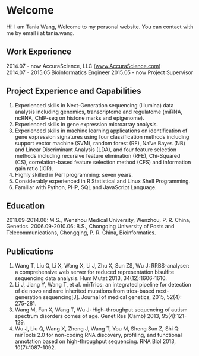 # Welcome

Hi! I am Tania Wang, Welcome to my personal website. 
You can contact with me by email i at tania.wang.


## Work Experience

2014.07 - now   AccuraScience, LLC (www.AccuraScience.com)  
  2014.07 - 2015.05   Bioinformatics Engineer 
  2015.05 - now       Project Supervisor 



## Project Experience and Capabilities
1.	Experienced skills in Next-Generation sequencing (Illumina) data analysis including genomics, transcriptome and regulatome (miRNA, ncRNA, ChIP-seq on histone marks and epigenome).
2.	Experienced skills in gene expression microarray analysis. 
3.	Experienced skills in machine learning applications on identification of gene expression signatures using four classification methods including support vector machine (SVM), random forest (RF), Naïve Bayes (NB) and Linear Discriminant Analysis (LDA), and four feature selection methods including recursive feature elimination (RFE), Chi-Squared (CS), correlation-based feature selection method (CFS) and information gain ratio (IGR).
4.	Highly skilled in Perl programming: seven years.
5.	Considerably experienced in R Statistical and Linux Shell Programming.
6.	Familiar with Python, PHP, SQL and JavaScript Language.


## Education
2011.09-2014.06: M.S., Wenzhou Medical University, Wenzhou, P. R. China, Genetics.
2006.09-2010.06: B.S., Chongqing University of Posts and Telecommunications, Chongqing, P. R. China, Bioinformatics.

## Publications
1.	Wang T, Liu Q, Li X, Wang X, Li J, Zhu X, Sun ZS, Wu J: RRBS-analyser: a comprehensive web server for reduced representation bisulfite sequencing data analysis. Hum Mutat 2013, 34(12):1606-1610.
2.	Li J, Jiang Y, Wang T, et al. mirTrios: an integrated pipeline for detection of de                novo and rare inherited mutations from trios-based next-generation sequencing[J]. Journal of medical genetics, 2015, 52(4): 275-281.
3.	Wang M, Fan X, Wang T, Wu J: High-throughput sequencing of autism spectrum disorders comes of age. Genet Res (Camb) 2013, 95(4):121-129.
4.	Wu J, Liu Q, Wang X, Zheng J, Wang T, You M, Sheng Sun Z, Shi Q: mirTools 2.0 for non-coding RNA discovery, profiling, and functional annotation based on high-throughput sequencing. RNA Biol 2013, 10(7):1087-1092. 
